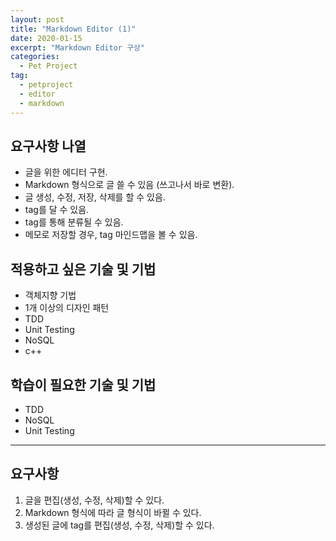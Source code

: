 ```yaml
---
layout: post
title: "Markdown Editor (1)"
date: 2020-01-15
excerpt: "Markdown Editor 구상"
categories:
  - Pet Project
tag:
  - petproject
  - editor
  - markdown
---
```


## 요구사항 나열

- 글을 위한 에디터 구현.
- Markdown 형식으로 글 쓸 수 있음 (쓰고나서 바로 변환).
- 글 생성, 수정, 저장, 삭제를 할 수 있음.
- tag를 달 수 있음.
- tag를 통해 분류될 수 있음.
- 메모로 저장할 경우, tag 마인드맵을 볼 수 있음.

## 적용하고 싶은 기술 및 기법

- 객체지향 기법
- 1개 이상의 디자인 패턴
- TDD
- Unit Testing
- NoSQL
- c++

## 학습이 필요한 기술 및 기법

- TDD
- NoSQL
- Unit Testing

---

## 요구사항

1. 글을 편집(생성, 수정, 삭제)할 수 있다.
2. Markdown 형식에 따라 글 형식이 바뀔 수 있다.
3. 생성된 글에 tag를 편집(생성, 수정, 삭제)할 수 있다.
